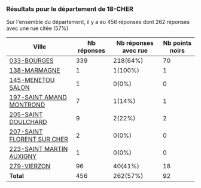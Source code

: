 ### Résultats pour le département de 18-CHER

Sur l'ensemble du département, il y a eu 456 réponses dont 262 réponses avec une rue citée (57%)

| Ville | Nb réponses | Nb réponses avec rue | Nb points noirs |
|-------------|-------------|----------------------|-----------------|
|<a href='033-BOURGES.md'>033-BOURGES</a>|339|218(64%)|70|
|<a href='138-MARMAGNE.md'>138-MARMAGNE</a>|1|1(100%)|1|
|<a href='145-MENETOU SALON.md'>145-MENETOU SALON</a>|1|0(0%)|0|
|<a href='197-SAINT AMAND MONTROND.md'>197-SAINT AMAND MONTROND</a>|7|1(14%)|1|
|<a href='205-SAINT DOULCHARD.md'>205-SAINT DOULCHARD</a>|9|2(22%)|2|
|<a href='207-SAINT FLORENT SUR CHER.md'>207-SAINT FLORENT SUR CHER</a>|2|0(0%)|0|
|<a href='223-SAINT MARTIN AUXIGNY.md'>223-SAINT MARTIN AUXIGNY</a>|1|0(0%)|0|
|<a href='279-VIERZON.md'>279-VIERZON</a>|96|40(41%)|18|
| **Total** |456|262(57%)|92|
